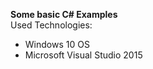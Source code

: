 <b> Some basic C# Examples </b>
<br/>
Used Technologies: 
<ul>
  <li>Windows 10  OS </li>
  <li>Microsoft Visual Studio 2015 </li>
</ul>
